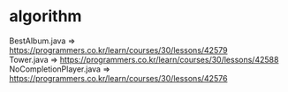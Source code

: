 # algorithm

BestAlbum.java => https://programmers.co.kr/learn/courses/30/lessons/42579 </br>
Tower.java => https://programmers.co.kr/learn/courses/30/lessons/42588 </br>
NoCompletionPlayer.java => https://programmers.co.kr/learn/courses/30/lessons/42576 </br>
